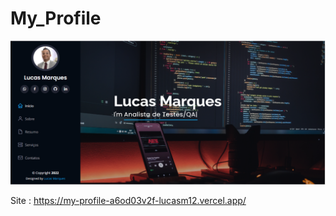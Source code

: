# My_Profile

![img1](https://github.com/Lucasm12/My_Profile/blob/master/img/1.png)

Site : https://my-profile-a6od03v2f-lucasm12.vercel.app/
